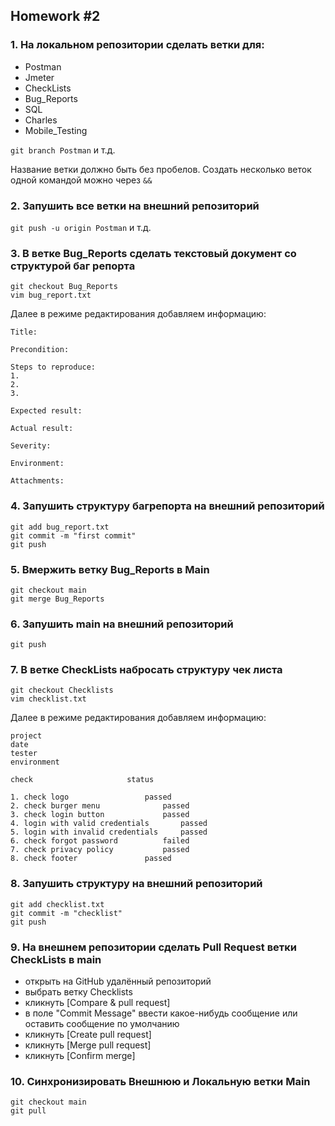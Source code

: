 ## Homework #2

### 1. На локальном репозитории сделать ветки для:
- Postman
- Jmeter
- CheckLists
- Bug_Reports
- SQL
- Charles
- Mobile_Testing

`git branch Postman` и т.д. 

Название ветки должно быть без пробелов. Создать несколько веток одной командой можно через `&&`

### 2. Запушить все ветки на внешний репозиторий

`git push -u origin Postman` и т.д.

### 3. В ветке Bug_Reports сделать текстовый документ со структурой баг репорта
```
git checkout Bug_Reports
vim bug_report.txt
```

Далее в режиме редактирования добавляем информацию:
```
Title: 

Precondition: 

Steps to reproduce:
1. 
2.
3.

Expected result: 

Actual result: 

Severity: 

Environment: 

Attachments: 
```

### 4. Запушить структуру багрепорта на внешний репозиторий
```
git add bug_report.txt
git commit -m "first commit"
git push
```
### 5. Вмержить ветку Bug_Reports в Main
```
git checkout main
git merge Bug_Reports
```
### 6. Запушить main на внешний репозиторий

`git push`

### 7. В ветке CheckLists набросать структуру чек листа
```
git checkout Checklists
vim checklist.txt
```

Далее в режиме редактирования добавляем информацию:
```
project
date
tester
environment

check					  status

1. check logo				  passed
2. check burger menu			  passed
3. check login button			  passed
4. login with valid credentials		  passed
5. login with invalid credentials	  passed
6. check forgot password		  failed
7. check privacy policy			  passed
8. check footer				  passed
```
### 8. Запушить структуру на внешний репозиторий
```
git add checklist.txt
git commit -m "checklist"
git push
```
### 9. На внешнем репозитории сделать Pull Request ветки CheckLists в main

- открыть на GitHub удалённый репозиторий
- выбрать ветку Checklists
- кликнуть [Compare & pull request]
- в поле "Commit Message" ввести какое-нибудь сообщение или оставить сообщение по умолчанию
- кликнуть [Create pull request]
- кликнуть [Merge pull request]
- кликнуть [Confirm merge]

### 10. Синхронизировать Внешнюю и Локальную ветки Main
```
git checkout main
git pull
```

